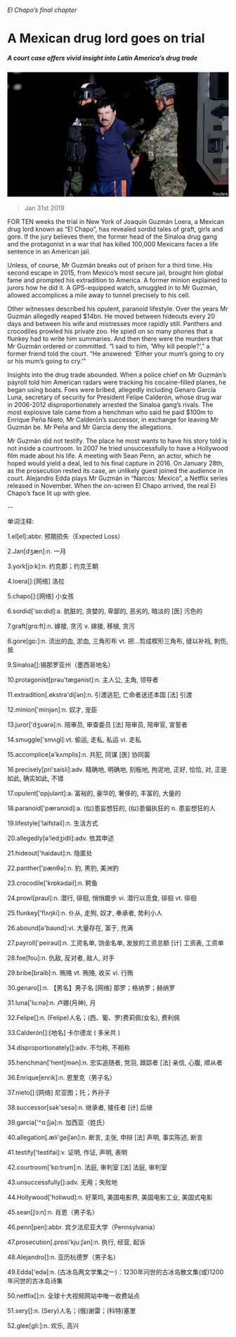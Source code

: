 ###### El Chapo’s final chapter

# A Mexican drug lord goes on trial 

##### A court case offers vivid insight into Latin America’s drug trade 

![image](images/20190202_amp501.jpg) 

> Jan 31st 2019 

 

FOR TEN weeks the trial in New York of Joaquín Guzmán Loera, a Mexican drug lord known as “El Chapo”, has revealed sordid tales of graft, girls and gore. If the jury believes them, the former head of the Sinaloa drug gang and the protagonist in a war that has killed 100,000 Mexicans faces a life sentence in an American jail. 

Unless, of course, Mr Guzmán breaks out of prison for a third time. His second escape in 2015, from Mexico’s most secure jail, brought him global fame and prompted his extradition to America. A former minion explained to jurors how he did it. A GPS-equipped watch, smuggled in to Mr Guzmán, allowed accomplices a mile away to tunnel precisely to his cell. 

Other witnesses described his opulent, paranoid lifestyle. Over the years Mr Guzmán allegedly reaped $14bn. He moved between hideouts every 20 days and between his wife and mistresses more rapidly still. Panthers and crocodiles prowled his private zoo. He spied on so many phones that a flunkey had to write him summaries. And then there were the murders that Mr Guzmán ordered or committed. “I said to him, ‘Why kill people?’,” a former friend told the court. “He answered: ‘Either your mum’s going to cry or his mum’s going to cry.’” 

Insights into the drug trade abounded. When a police chief on Mr Guzmán’s payroll told him American radars were tracking his cocaine-filled planes, he began using boats. Foes were bribed, allegedly including Genaro García Luna, secretary of security for President Felipe Calderón, whose drug war in 2006-2012 disproportionately arrested the Sinaloa gang’s rivals. The most explosive tale came from a henchman who said he paid $100m to Enrique Peña Nieto, Mr Calderón’s successor, in exchange for leaving Mr Guzmán be. Mr Peña and Mr Garcia deny the allegations. 

Mr Guzmán did not testify. The place he most wants to have his story told is not inside a courtroom. In 2007 he tried unsuccessfully to have a Hollywood film made about his life. A meeting with Sean Penn, an actor, which he hoped would yield a deal, led to his final capture in 2016. On January 28th, as the prosecution rested its case, an unlikely guest joined the audience in court. Alejandro Edda plays Mr Guzmán in “Narcos: Mexico”, a Netflix series released in November. When the on-screen El Chapo arrived, the real El Chapo’s face lit up with glee. 

-- 

 单词注释:

1.el[el]:abbr. 预期损失（Expected Loss） 

2.Jan[dʒæn]:n. 一月 

3.york[jɔ:k]:n. 约克郡；约克王朝 

4.loera[]:[网络] 洛拉 

5.chapo[]:[网络] 小女孩 

6.sordid['sɒ:did]:a. 肮脏的, 贪婪的, 卑鄙的, 恶劣的, 暗淡的 [医] 污色的 

7.graft[grɑ:ft]:n. 嫁接, 贪污 v. 嫁接, 移植, 贪污 

8.gore[gɒ:]:n. 流出的血, 淤血, 三角形布 vt. 把...剪成楔形三角布, 缝以补裆, 刺伤, 抵 

9.Sinaloa[]:锡那罗亚州（墨西哥地名） 

10.protagonist[prәu'tægәnist]:n. 主人公, 主角, 领导者 

11.extradition[.ekstrә'diʃәn]:n. 引渡逃犯, 亡命者送还本国 [法] 引渡 

12.minion['minjәn]:n. 奴才, 宠臣 

13.juror['dʒuәrә]:n. 陪审员, 审查委员 [法] 陪审员, 陪审官, 宣誓者 

14.smuggle['smʌgl]:vt. 偷运, 走私, 私运 vi. 走私 

15.accomplice[ә'kʌmplis]:n. 共犯, 同谋 [医] 协同菌 

16.precisely[pri'saisli]:adv. 精确地, 明确地, 刻板地, 拘泥地, 正好, 恰恰, 对, 正是如此, 确实如此, 不错 

17.opulent['ɒpjulәnt]:a. 富裕的, 豪华的, 奢侈的, 丰富的, 大量的 

18.paranoid['pærәnɔid]:a. (似)患妄想狂的, (似)患偏执狂的 n. 患妄想狂的人 

19.lifestyle['laifstail]:n. 生活方式 

20.allegedly[ә'ledʒidli]:adv. 依其申述 

21.hideout['haidaut]:n. 隐匿处 

22.panther['pænθә]:n. 豹, 黑豹, 美洲豹 

23.crocodile['krɒkәdail]:n. 鳄鱼 

24.prowl[praul]:n. 潜行, 徘徊, 悄悄踱步 vi. 潜行以觅食, 徘徊 vt. 徘徊 

25.flunkey['flʌŋki]:n. 仆从, 走狗, 奴才, 奉承者, 势利小人 

26.abound[ә'baund]:vi. 大量存在, 富于, 充满 

27.payroll['peirәul]:n. 工资名单, 饷金名单, 发放的工资总额 [计] 工资表, 工资单 

28.foe[fou]:n. 仇敌, 反对者, 敌人, 对手 

29.bribe[braib]:n. 贿赂 vt. 贿赂, 收买 vi. 行贿 

30.genaro[]:n. 【男名】男子名 [网络] 那罗；格纳罗；赫纳罗 

31.luna['lu:nә]:n. 卢娜(月神), 月 

32.Felipe[]:n. (Felipe)人名；(西、葡、罗)费莉佩(女名), 费利佩 

33.Calderón[]:[地名] 卡尔德龙 ( 多米共 ) 

34.disproportionately[]:adv. 不匀称, 不相称 

35.henchman['hentʃmәn]:n. 忠实追随者, 党羽, 跟踪者 [法] 亲信, 心腹, 顺从者 

36.Enrique[enrik]:n. 恩里克（男子名） 

37.nieto[]:[网络] 尼亚图；托；外孙子 

38.successor[sәk'sesә]:n. 继承者, 接任者 [计] 后继 

39.garcia['^ɑ:ʃjә]:n. 加西亚（姓氏） 

40.allegation[.æli'geiʃәn]:n. 断言, 主张, 申辩 [法] 声明, 事实陈述, 断言 

41.testify['testifai]:v. 证明, 作证, 声明, 表明 

42.courtroom['kɒ:trum]:n. 法庭, 审判室 [法] 法庭, 审判室 

43.unsuccessfully[]:adv. 无用；失败地 

44.Hollywood['hɔliwud]:n. 好莱坞, 美国电影界, 美国电影工业, 美国式电影 

45.sean[ʃɔ:n]:n. 肖恩（男子名） 

46.penn[pen]:abbr. 宾夕法尼亚大学（Pennsylvania） 

47.prosecution[.prɒsi'kju:ʃәn]:n. 执行, 经营, 起诉 

48.Alejandro[]:n. 亚历杭德罗（男子名） 

49.Edda['edә]:n. (古冰岛两文学集之一)：1230年问世的古冰岛散文集(或)1200年问世的古冰岛诗集 

50.netflix[]:n. 全球十大视频网站中唯一收费站点 

51.sery[]:n. (Sery)人名；(俄)谢雷；(科特)塞里 

52.glee[gli:]:n. 欢乐, 高兴 

